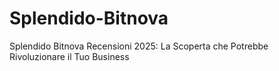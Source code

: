 # Splendido-Bitnova
Splendido Bitnova Recensioni 2025: La Scoperta che Potrebbe Rivoluzionare il Tuo Business
